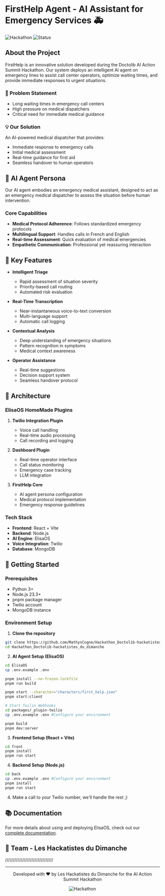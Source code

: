 # FirstHelp Agent - AI Assistant for Emergency Services 🚑

![Hackathon](https://img.shields.io/badge/Powered%20by-AI-Action-Summit-Hackathon)
![Status](https://img.shields.io/badge/Status-Prototype-orange)

## About the Project

FirstHelp is an innovative solution developed during the Doctolib AI Action Summit Hackathon. Our system deploys an intelligent AI agent on emergency lines to assist call center operators, optimize waiting times, and provide immediate responses to urgent situations.

### 🎯 Problem Statement
- Long waiting times in emergency call centers
- High pressure on medical dispatchers
- Critical need for immediate medical guidance

### 💡 Our Solution
An AI-powered medical dispatcher that provides:
- Immediate response to emergency calls
- Initial medical assessment
- Real-time guidance for first aid
- Seamless handover to human operators

## 🤖 AI Agent Persona

Our AI agent embodies an emergency medical assistant, designed to act as an emergency medical dispatcher to assess the situation before human intervention.

### Core Capabilities
- **Medical Protocol Adherence**: Follows standardized emergency protocols
- **Multilingual Support**: Handles calls in French and English
- **Real-time Assessment**: Quick evaluation of medical emergencies
- **Empathetic Communication**: Professional yet reassuring interaction

## 🔧 Key Features

- **Intelligent Triage**
  - Rapid assessment of situation severity
  - Priority-based call routing
  - Automated risk evaluation

- **Real-Time Transcription**
  - Near-instantaneous voice-to-text conversion
  - Multi-language support
  - Automatic call logging

- **Contextual Analysis**
  - Deep understanding of emergency situations
  - Pattern recognition in symptoms
  - Medical context awareness

- **Operator Assistance**
  - Real-time suggestions
  - Decision support system
  - Seamless handover protocol

## 🔌 Architecture

### ElisaOS HomeMade Plugins

1. **Twilio Integration Plugin**
   - Voice call handling
   - Real-time audio processing
   - Call recording and logging

2. **Dashboard Plugin**
   - Real-time operator interface
   - Call status monitoring
   - Emergency case tracking
   - LLM integration

3. **FirstHelp Core**
   - AI agent persona configuration
   - Medical protocol implementation
   - Emergency response guidelines

### Tech Stack
- **Frontend**: React + Vite
- **Backend**: Node.js
- **AI Engine**: ElisaOS
- **Voice Integration**: Twilio
- **Database**: MongoDB

## 🚀 Getting Started

### Prerequisites
- Python 3+
- Node.js 23.3+
- pnpm package manager
- Twilio account
- MongoDB instance

### Environment Setup

1. **Clone the repository**
```bash
git clone https://github.com/MathysCogne/Hackathon_Doctolib-hackatistes_du_dimanche
cd Hackathon_Doctolib-hackatistes_du_dimanche
```

2. **AI Agent Setup (ElisaOS)**
```bash
cd ElisaOS
cp .env.example .env

pnpm install --no-frozen-lockfile
pnpm run build

pnpm start --character="characters/first_help.json"
pnpm start:client

# Start Twilio Webhooks
cd packages/_plugin-twilio
cp .env.example .env #Configure your environment

pnpm build
pnpm dev:server
```

3. **Frontend Setup (React + Vite)**
```bash
cd front
pnpm install
pnpm run start
```

4. **Backend Setup (Node.js)**
```bash
cd back
cp .env.example .env #Configure your environment
pnpm install
pnpm run start
```

4. Make a call to your Twilio number, we'll handle the rest ;)

## 📚 Documentation

For more details about using and deploying ElisaOS, check out our [complete documentation](https://elizaos.github.io/eliza/).

## 👥 Team - Les Hackatistes du Dimanche

///////////////////////////////

---
<div align="center">
Developed with ❤️ by Les Hackatistes du Dimanche for the AI Action Summit Hackathon

![Hackathon](https://img.shields.io/badge/Powered%20by-AI-Action-Summit-Hackathon)
</div>

